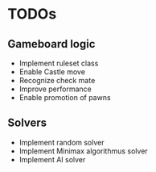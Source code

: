 # TODOs

## Gameboard logic

<ul>
<li>Implement ruleset class</li>
<li>Enable Castle move</li>
<li>Recognize check mate</li>
<li>Improve performance</li>
<li>Enable promotion of pawns</li>
</ul>

## Solvers
<ul>
<li>Implement random solver</li>
<li>Implement Minimax algorithmus solver</li>
<li>Implement AI solver</li>
</ul>
